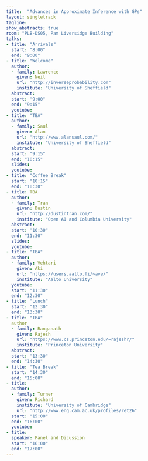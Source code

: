 ```yaml
---
title:  "Advances in Approximate Inference with GPs"
layout: singletrack
tagline: 
show_abstracts: true
room: "PLB-DS05, Pam Liversidge Building"
talks:
- title: "Arrivals"
  start: "8:00"
  end: "9:00"
- title: "Welcome"  
  author:
  - family: Lawrence
    given: Neil
    url: "http://inverseprobability.com"
    institute: "University of Sheffield"
  abstract:  
  start: "9:00"
  end: "9:15"
  youtube: 
- title: "TBA"
  author: 
  - family: Saul
    given: Alan   
    url: "http://www.alansaul.com/"
    institute: "University of Sheffield"
  abstract:
  start: "9:15"
  end: "10:15"
  slides:  
  youtube: 
- title: "Coffee Break"
  start: "10:15"
  end: "10:30"
- title: TBA  
  author:
  - family: Tran
    given: Dustin
    url: "http://dustintran.com/"
    institute: "Open AI and Columbia University"
  abstract:  
  start: "10:30"
  end: "11:30"
  slides:  
  youtube: 
- title: "TBA"
  author:
  - family: Vehtari
    given: Aki 
    url: "https://users.aalto.fi/~ave/"
    institute: "Aalto University"
  youtube:
  start: "11:30"
  end: "12:30" 
- title: "Lunch"
  start: "12:30"
  end: "13:30"
- title: "TBA"
  author
  - family: Ranganath
    given: Rajesh
    url: "https://www.cs.princeton.edu/~rajeshr/"
    institute: "Princeton University"
  abstract:  
  start: "13:30"
  end: "14:30"
- title: "Tea Break"
  start: "14:30"
  end: "15:00"
- title:
  author: 
  - family: Turner
    given: Richard
    institute: "University of Cambridge"
    url: "http://www.eng.cam.ac.uk/profiles/ret26"
  start: "15:00"
  end: "16:00"
  youtube: 
- title:
  speaker: Panel and Dicussion
  start: "16:00"
  end: "17:00"
---
```

